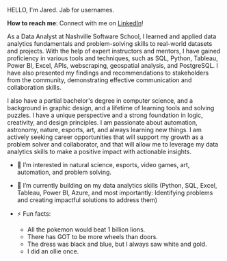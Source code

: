 HELLO, I'm Jared. Jab for usernames.

**How to reach me**: Connect with me on [LinkedIn](https://www.linkedin.com/in/jaredjab/)!

As a Data Analyst at Nashville Software School, I learned and applied data analytics fundamentals and problem-solving skills to real-world datasets and projects. With the help of expert instructors and mentors, I have gained proficiency in various tools and techniques, such as SQL, Python, Tableau, Power BI, Excel, APIs, webscraping, geospatial analysis, and PostgreSQL. I have also presented my findings and recommendations to stakeholders from the community, demonstrating effective communication and collaboration skills.

I also have a partial bachelor's degree in computer science, and a background in graphic design, and a lifetime of learning tools and solving puzzles. I have a unique perspective and a strong foundation in logic, creativity, and design principles. I am passionate about automation, astronomy, nature, esports, art, and always learning new things. I am actively seeking career opportunities that will support my growth as a problem solver and collaborator, and that will allow me to leverage my data analytics skills to make a positive impact with actionable insights.

- 👀 I’m interested in natural science, esports, video games, art, automation, and problem solving.
- 🌱 I’m currently building on my data analytics skills (Python, SQL, Excel, Tableau, Power BI, Azure, and most importantly: Identifying problems and creating impactful solutions to address them)

- ⚡ Fun facts:
  - All the pokemon would beat 1 billion lions.
  - There has GOT to be more wheels than doors.
  - The dress was black and blue, but I always saw white and gold.
  - I did an ollie once.

<!---
jaredjab/jaredjab is a ✨ special ✨ repository because its `README.md` (this file) appears on your GitHub profile.
You can click the Preview link to take a look at your changes.
--->
